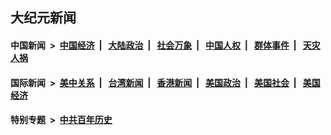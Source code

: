 ## 大纪元新闻

#### 中国新闻 &nbsp;>&nbsp; [中国经济](indexes/ncid283/README.md?07090045) &nbsp;| &nbsp; [大陆政治](indexes/ncid277/README.md?07090045) &nbsp;| &nbsp; [社会万象](indexes/ncid282/README.md?07090045) &nbsp;| &nbsp; [中国人权](indexes/ncid278/README.md?07090045) &nbsp;| &nbsp; [群体事件](indexes/ncid279/README.md?07090045) &nbsp;| &nbsp; [天灾人祸](indexes/ncid280/README.md?07090045)

#### 国际新闻 &nbsp;>&nbsp; [美中关系](indexes/nf1412576/README.md?07090045) &nbsp;| &nbsp; [台湾新闻](indexes/ncid1349361/README.md?07090045) &nbsp;| &nbsp; [香港新闻](indexes/ncid1349362/README.md?07090045) &nbsp;| &nbsp; [美国政治](indexes/ncid1078159/README.md?07090045) &nbsp;| &nbsp; [美国社会](indexes/ncid1078160/README.md?07090045) &nbsp;| &nbsp; [美国经济](indexes/ncid1078158/README.md?07090045)

#### 特别专题 &nbsp;>&nbsp; [中共百年历史](https://github.com/epoch-news/epoch-special/blob/master/README.md?07090045)  
